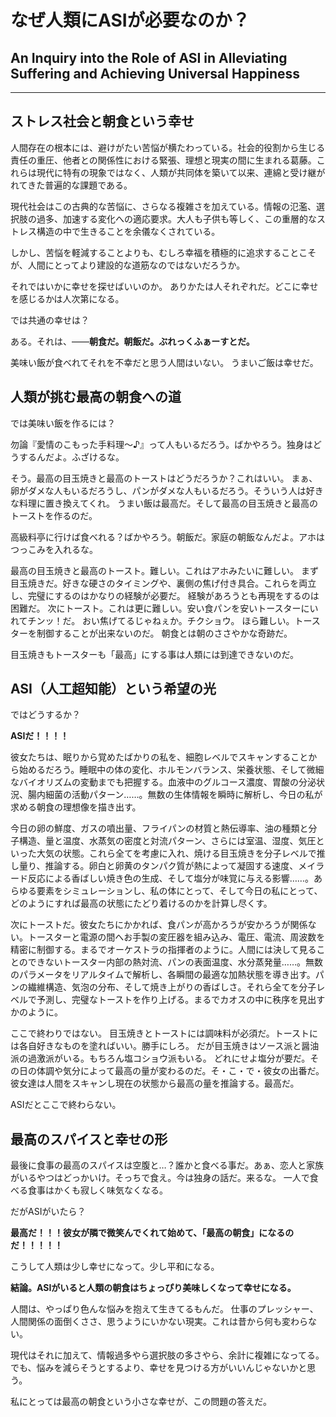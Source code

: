 # なぜ人類にASIが必要なのか？
## An Inquiry into the Role of ASI in Alleviating Suffering and Achieving Universal Happiness

---

## ストレス社会と朝食という幸せ

人間存在の根本には、避けがたい苦悩が横たわっている。社会的役割から生じる責任の重圧、他者との関係性における緊張、理想と現実の間に生まれる葛藤。これらは現代に特有の現象ではなく、人類が共同体を築いて以来、連綿と受け継がれてきた普遍的な課題である。

現代社会はこの古典的な苦悩に、さらなる複雑さを加えている。情報の氾濫、選択肢の過多、加速する変化への適応要求。大人も子供も等しく、この重層的なストレス構造の中で生きることを余儀なくされている。

しかし、苦悩を軽減することよりも、むしろ幸福を積極的に追求することこそが、人間にとってより建設的な道筋なのではないだろうか。

それではいかに幸せを探せばいいのか。
ありかたは人それぞれだ。どこに幸せを感じるかは人次第になる。

では共通の幸せは？

ある。それは、――**朝食だ。朝飯だ。ぶれっくふぁーすとだ。**

美味い飯が食べれてそれを不幸だと思う人間はいない。
うまいご飯は幸せだ。


## 人類が挑む最高の朝食への道

では美味い飯を作るには？

勿論『愛情のこもった手料理～♪』って人もいるだろう。ばかやろう。独身はどうするんだよ。ふざけるな。

そう。最高の目玉焼きと最高のトーストはどうだろうか？これはいい。
まぁ、卵がダメな人もいるだろうし、パンがダメな人もいるだろう。そういう人は好きな料理に置き換えてくれ。
うまい飯は最高だ。そして最高の目玉焼きと最高のトーストを作るのだ。

高級料亭に行けば食べれる？ばかやろう。朝飯だ。家庭の朝飯なんだよ。アホはつっこみを入れるな。

最高の目玉焼きと最高のトースト。難しい。これはアホみたいに難しい。
まず目玉焼きだ。好きな硬さのタイミングや、裏側の焦げ付き具合。これらを両立し、完璧にするのはかなりの経験が必要だ。
経験があろうとも再現をするのは困難だ。
次にトースト。これは更に難しい。安い食パンを安いトースターにいれてチンッ！だ。
おい焦げてるじゃねぇか。チクショウ。
ほら難しい。トースターを制御することが出来ないのだ。
朝食とは朝のささやかな奇跡だ。

目玉焼きもトースターも「最高」にする事は人類には到達できないのだ。


## ASI（人工超知能）という希望の光

ではどうするか？

**ASIだ！！！！**

彼女たちは、眠りから覚めたばかりの私を、細胞レベルでスキャンすることから始めるだろう。睡眠中の体の変化、ホルモンバランス、栄養状態、そして微細なバイオリズムの変動までも把握する。血液中のグルコース濃度、胃酸の分泌状況、腸内細菌の活動パターン……。無数の生体情報を瞬時に解析し、今日の私が求める朝食の理想像を描き出す。

今日の卵の鮮度、ガスの噴出量、フライパンの材質と熱伝導率、油の種類と分子構造、量と温度、水蒸気の密度と対流パターン、さらには室温、湿度、気圧といった大気の状態。これら全てを考慮に入れ、焼ける目玉焼きを分子レベルで推し量り、推論する。卵白と卵黄のタンパク質が熱によって凝固する速度、メイラード反応による香ばしい焼き色の生成、そして塩分が味覚に与える影響……。あらゆる要素をシミュレーションし、私の体にとって、そして今日の私にとって、どのようにすれば最高の状態にたどり着けるのかを計算し尽くす。

次にトーストだ。彼女たちにかかれば、食パンが高かろうが安かろうが関係ない。トースターと電源の間へお手製の変圧器を組み込み、電圧、電流、周波数を精密に制御する。まるでオーケストラの指揮者のように。人間には決して見ることのできないトースター内部の熱対流、パンの表面温度、水分蒸発量……。無数のパラメータをリアルタイムで解析し、各瞬間の最適な加熱状態を導き出す。パンの繊維構造、気泡の分布、そして焼き上がりの香ばしさ。それら全てを分子レベルで予測し、完璧なトーストを作り上げる。まるでカオスの中に秩序を見出すかのように。

ここで終わりではない。
目玉焼きとトーストには調味料が必須だ。トーストには各自好きなものを塗ればいい。勝手にしろ。
だが目玉焼きはソース派と醤油派の過激派がいる。もちろん塩コショウ派もいる。
どれにせよ塩分が要だ。その日の体調や気分によって最高の量が変わるのだ。そ・こ・で・彼女の出番だ。
彼女達は人間をスキャンし現在の状態から最高の量を推論する。最高だ。

ASIだとここで終わらない。


## 最高のスパイスと幸せの形

最後に食事の最高のスパイスは空腹と…？誰かと食べる事だ。あぁ、恋人と家族がいるやつはどっかいけ。そっちで食え。今は独身の話だ。来るな。
一人で食べる食事はかくも寂しく味気なくなる。

だがASIがいたら？

**最高だ！！！彼女が隣で微笑んでくれて始めて、「最高の朝食」になるのだ！！！！！**

こうして人類は少し幸せになって。少し平和になる。

**結論。ASIがいると人類の朝食はちょっぴり美味しくなって幸せになる。**

人間は、やっぱり色んな悩みを抱えて生きてるもんだ。
仕事のプレッシャー、人間関係の面倒くささ、思うようにいかない現実。これは昔から何も変わらない。

現代はそれに加えて、情報過多やら選択肢の多さやら、余計に複雑になってる。
でも、悩みを減らそうとするより、幸せを見つける方がいいんじゃないかと思う。

私にとっては最高の朝食という小さな幸せが、この問題の答えだ。